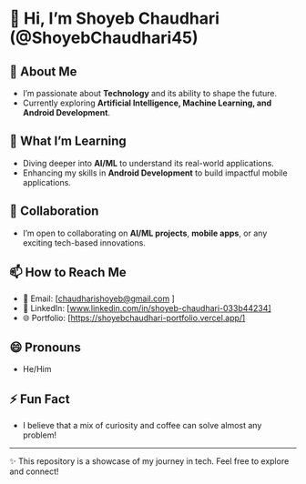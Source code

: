 # 👋 Hi, I’m Shoyeb Chaudhari (@ShoyebChaudhari45)  

## 👀 About Me  
- I’m passionate about **Technology** and its ability to shape the future.  
- Currently exploring **Artificial Intelligence, Machine Learning, and Android Development**.  

## 🌱 What I’m Learning  
- Diving deeper into **AI/ML** to understand its real-world applications.  
- Enhancing my skills in **Android Development** to build impactful mobile applications.  

## 💞️ Collaboration  
- I’m open to collaborating on **AI/ML projects**, **mobile apps**, or any exciting tech-based innovations.  

## 📫 How to Reach Me  
- 📧 Email: [chaudharishoyeb@gmail.com ]  
- 💼 LinkedIn: [www.linkedin.com/in/shoyeb-chaudhari-033b44234]  
- 🌐 Portfolio: [https://shoyebchaudhari-portfolio.vercel.app/]  

## 😄 Pronouns  
- He/Him  

## ⚡ Fun Fact  
- I believe that a mix of curiosity and coffee can solve almost any problem!  

---
✨ This repository is a showcase of my journey in tech. Feel free to explore and connect!  
